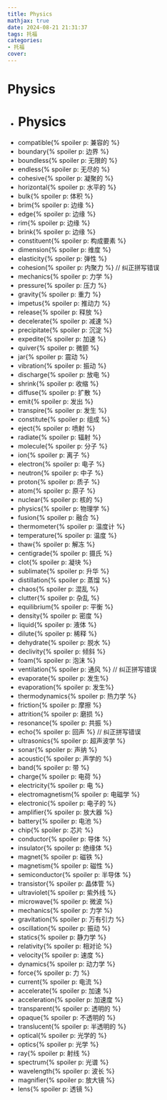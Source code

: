 ```yaml
---
title: Physics
mathjax: true
date: 2024-08-21 21:31:37
tags: 托福
categories:
- 托福
cover:
---
```


# Physics
- # Physics
- compatible{% spoiler p: 兼容的 %}
- boundary{% spoiler p: 边界 %}
- boundless{% spoiler p: 无限的 %}
- endless{% spoiler p: 无尽的 %}
- cohesive{% spoiler p: 凝聚的 %}
- horizontal{% spoiler p: 水平的 %}
- bulk{% spoiler p: 体积 %}
- brim{% spoiler p: 边缘 %}
- edge{% spoiler p: 边缘 %}
- rim{% spoiler p: 边缘 %}
- brink{% spoiler p: 边缘 %}
- constituent{% spoiler p: 构成要素 %}
- dimension{% spoiler p: 维度 %}
- elasticity{% spoiler p: 弹性 %}
- cohesion{% spoiler p: 内聚力 %} // 纠正拼写错误
- mechanics{% spoiler p: 力学 %}
- pressure{% spoiler p: 压力 %}
- gravity{% spoiler p: 重力 %}
- impetus{% spoiler p: 推动力 %}
- release{% spoiler p: 释放 %}
- decelerate{% spoiler p: 减速 %}
- precipitate{% spoiler p: 沉淀 %}
- expedite{% spoiler p: 加速 %}
- quiver{% spoiler p: 微颤 %}
- jar{% spoiler p: 震动 %}
- vibration{% spoiler p: 振动 %}
- discharge{% spoiler p: 放电 %}
- shrink{% spoiler p: 收缩 %}
- diffuse{% spoiler p: 扩散 %}
- emit{% spoiler p: 发出 %}
- transpire{% spoiler p: 发生 %}
- constitute{% spoiler p: 组成 %}
- eject{% spoiler p: 喷射 %}
- radiate{% spoiler p: 辐射 %}
- molecule{% spoiler p: 分子 %}
- ion{% spoiler p: 离子 %}
- electron{% spoiler p: 电子 %}
- neutron{% spoiler p: 中子 %}
- proton{% spoiler p: 质子 %}
- atom{% spoiler p: 原子 %}
- nuclear{% spoiler p: 核的 %}
- physics{% spoiler p: 物理学 %}
- fusion{% spoiler p: 融合 %}
- thermometer{% spoiler p: 温度计 %}
- temperature{% spoiler p: 温度 %}
- thaw{% spoiler p: 解冻 %}
- centigrade{% spoiler p: 摄氏 %}
- clot{% spoiler p: 凝块 %}
- sublimate{% spoiler p: 升华 %}
- distillation{% spoiler p: 蒸馏 %}
- chaos{% spoiler p: 混乱 %}
- clutter{% spoiler p: 杂乱 %}
- equilibrium{% spoiler p: 平衡 %}
- density{% spoiler p: 密度 %}
- liquid{% spoiler p: 液体 %}
- dilute{% spoiler p: 稀释 %}
- dehydrate{% spoiler p: 脱水 %}
- declivity{% spoiler p: 倾斜 %}
- foam{% spoiler p: 泡沫 %}
- ventilation{% spoiler p: 通风 %} // 纠正拼写错误
- evaporate{% spoiler p: 发生%}
- evaporation{% spoiler p: 发生%}
- thermodynamics{% spoiler p: 热力学 %}
- friction{% spoiler p: 摩擦 %}
- attrition{% spoiler p: 磨损 %}
- resonance{% spoiler p: 共振 %}
- echo{% spoiler p: 回声 %} // 纠正拼写错误
- ultrasonics{% spoiler p: 超声波学 %}
- sonar{% spoiler p: 声纳 %}
- acoustic{% spoiler p: 声学的 %}
- band{% spoiler p: 带 %}
- charge{% spoiler p: 电荷 %}
- electricity{% spoiler p: 电 %}
- electromagnetism{% spoiler p: 电磁学 %}
- electronic{% spoiler p: 电子的 %}
- amplifier{% spoiler p: 放大器 %}
- battery{% spoiler p: 电池 %}
- chip{% spoiler p: 芯片 %}
- conductor{% spoiler p: 导体 %}
- insulator{% spoiler p: 绝缘体 %}
- magnet{% spoiler p: 磁铁 %}
- magnetism{% spoiler p: 磁性 %}
- semiconductor{% spoiler p: 半导体 %}
- transistor{% spoiler p: 晶体管 %}
- ultraviolet{% spoiler p: 紫外线 %}
- microwave{% spoiler p: 微波 %}
- mechanics{% spoiler p: 力学 %}
- gravitation{% spoiler p: 万有引力 %}
- oscillation{% spoiler p: 振动 %}
- statics{% spoiler p: 静力学 %}
- relativity{% spoiler p: 相对论 %}
- velocity{% spoiler p: 速度 %}
- dynamics{% spoiler p: 动力学 %}
- force{% spoiler p: 力 %}
- current{% spoiler p: 电流 %}
- accelerate{% spoiler p: 加速 %}
- acceleration{% spoiler p: 加速度 %}
- transparent{% spoiler p: 透明的 %}
- opaque{% spoiler p: 不透明的 %}
- translucent{% spoiler p: 半透明的 %}
- optical{% spoiler p: 光学的 %}
- optics{% spoiler p: 光学 %}
- ray{% spoiler p: 射线 %}
- spectrum{% spoiler p: 光谱 %}
- wavelength{% spoiler p: 波长 %}
- magnifier{% spoiler p: 放大镜 %}
- lens{% spoiler p: 透镜 %}
